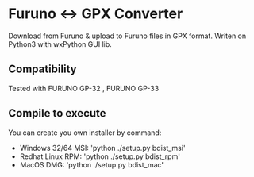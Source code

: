 # Furuno <-> GPX Converter
Download from Furuno &amp; upload to Furuno files in GPX format.
Writen on Python3 with wxPython GUI lib.

## Compatibility
Tested with FURUNO GP-32 , FURUNO GP-33

## Compile to execute

You can create you own installer by command:
* Windows 32/64 MSI: 'python ./setup.py bdist_msi'
* Redhat Linux RPM:  'python ./setup.py bdist_rpm'
* MacOS DMG:         'python ./setup.py bdist_mac'
